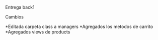 Entrega back1 

Cambios

*Editada carpeta class a managers
*Agregados los metodos de carrito 
*Agregados views de products

